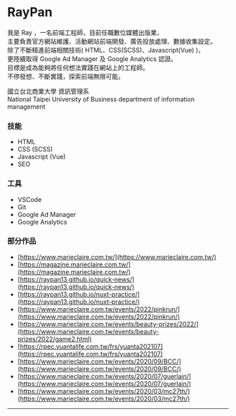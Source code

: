 # RayPan  

我是 Ray ，一名前端工程師，目前任職數位媒體出版業，  
主要負責官方網站維護、活動網站前端開發、廣告投放處理、數據收集設定。  
除了不斷精進前端相關技術( HTML、CSS(SCSS)、Javascript(Vue) )，  
更陸續取得 Google Ad Manager 及 Google Analytics 認證。  
目標是成為能夠將任何想法實踐在網站上的工程師。  
不停發想、不斷實踐，探索前端無限可能。  

國立台北商業大學 資訊管理系  
National Taipei University of Business department of information management

### 技能
 - HTML
 - CSS (SCSS)
 - Javascript (Vue)
 - SEO

### 工具
 - VSCode
 - Git
 - Google Ad Manager
 - Google Analytics

### 部分作品
- [https://www.marieclaire.com.tw/](https://www.marieclaire.com.tw/)
- [https://magazine.marieclaire.com.tw/](https://magazine.marieclaire.com.tw/)
- [https://raypan13.github.io/quick-news/](https://raypan13.github.io/quick-news/)
- [https://raypan13.github.io/nuxt-practice/](https://raypan13.github.io/nuxt-practice/)
- [https://www.marieclaire.com.tw/events/2022/pinkrun/](https://www.marieclaire.com.tw/events/2022/pinkrun/)
- [https://www.marieclaire.com.tw/events/beauty-prizes/2022/](https://www.marieclaire.com.tw/events/beauty-prizes/2022/game2.html)
- [https://rpec.yuantalife.com.tw/frs/yuanta202107](https://rpec.yuantalife.com.tw/frs/yuanta202107)
- [https://www.marieclaire.com.tw/events/2020/09/BCC/](https://www.marieclaire.com.tw/events/2020/09/BCC/)
- [https://www.marieclaire.com.tw/events/2020/07/guerlain/](https://www.marieclaire.com.tw/events/2020/07/guerlain/)
- [https://www.marieclaire.com.tw/events/2020/03/mc27th/](https://www.marieclaire.com.tw/events/2020/03/mc27th/)
___

